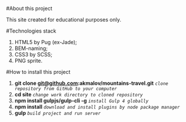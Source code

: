 #About this project

This site created for educational purposes only.

#Technologies stack

1. HTML5 by Pug (ex-Jade);
2. BEM-naming;
3. CSS3 by SCSS;
4. PNG sprite.

#How to install this project

1. **git clone git@github.com:akmalov/mountains-travel.git**      _`clone repository from GitHub to your computer`_
2. **cd site**      _`change work directory to cloned repository`_
3. **npm install gulpjs/gulp-cli -g**      _`install Gulp 4 globally`_
4. **npm install**      _`download and install plugins by node package manager`_
5. **gulp**     _`build project and run server`_